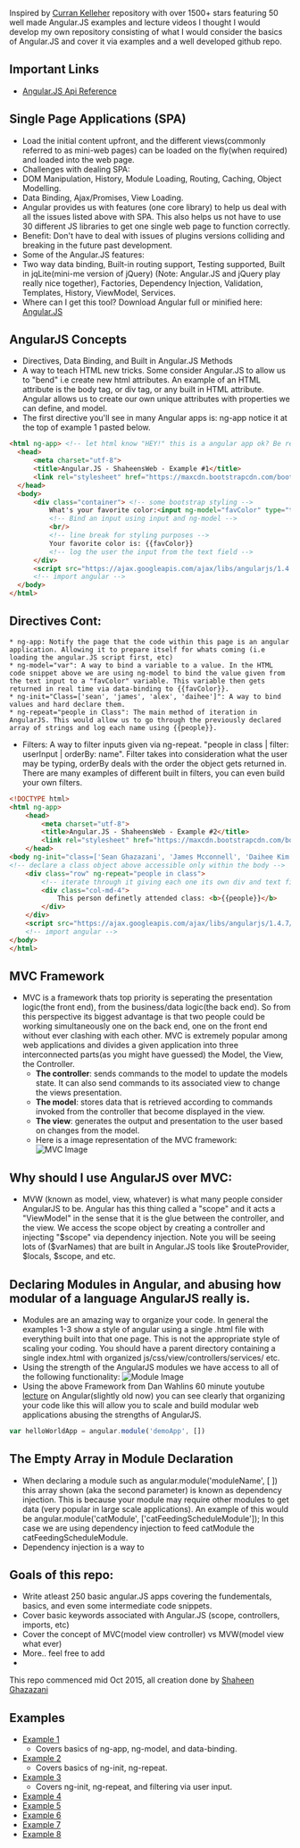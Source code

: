 Inspired by [Curran Kelleher](https://github.com/curran/portfolio) repository with over 1500+ stars featuring 50 well made Angular.JS examples and lecture videos I thought I would develop my own repository consisting of what I would consider the basics of Angular.JS and cover it via examples and a well developed github repo.

## Important Links
  * [Angular.JS Api Reference](https://docs.angularjs.org/api)

## Single Page Applications (SPA)
 * Load the initial content upfront, and the different views(commonly referred to as mini-web pages) can be loaded on the fly(when required) and loaded into the web page.
 * Challenges with dealing SPA: 
  * DOM Manipulation, History, Module Loading, Routing, Caching, Object Modelling.
  * Data Binding, Ajax/Promises, View Loading. 
 * Angular provides us with features (one core library) to help us deal with all the issues listed above with SPA. This also helps us not have to use 30 different JS libraries to get one single web page to function correctly. 
  * Benefit: Don't have to deal with issues of plugins versions colliding and breaking in the future past development.
 * Some of the Angular.JS features:
  * Two way data binding, Built-in routing support, Testing supported, Built in jqLite(mini-me version of jQuery) (Note: Angular.JS and jQuery play really nice together), Factories, Dependency Injection, Validation, Templates, History, ViewModel, Services. 
  * Where can I get this tool? Download Angular full or minified here: [Angular.JS](http://angularjs.org)

## AngularJS Concepts
 * Directives, Data Binding, and Built in Angular.JS Methods 
  * A way to teach HTML new tricks. Some consider Angular.JS to allow us to "bend" i.e create new html attributes. An example of an HTML attribute is the body tag, or div tag, or any built in HTML attribute. Angular allows us to create our own unique attributes with properties we can define, and model. 
  * The first directive you'll see in many Angular apps is: ng-app notice it at the top of example 1 pasted below. 
  ```html
 <html ng-app> <!-- let html know "HEY!" this is a angular app ok? Be ready.. -->
	<head> 
	    <meta charset="utf-8"> 
	    <title>Angular.JS - ShaheensWeb - Example #1</title>
		<link rel="stylesheet" href="https://maxcdn.bootstrapcdn.com/bootstrap/3.3.5/css/bootstrap.min.css"> 
	</head>
	<body>
		<div class="container"> <!-- some bootstrap styling --> 
		    What's your favorite color:<input ng-model="favColor" type="text"/> 
    	    <!-- Bind an input using input and ng-model -->
		    <br/> 
		    <!-- line break for styling purposes -->
    		Your favorite color is: {{favColor}} 
    		<!-- log the user the input from the text field -->
 		</div>
  		<script src="https://ajax.googleapis.com/ajax/libs/angularjs/1.4.7/angular.min.js"></script> 
  		<!-- import angular -->
	</body>
</html>
 ```
 ## Directives Cont:
 	* ng-app: Notify the page that the code within this page is an angular application. Allowing it to prepare itself for whats coming (i.e loading the angular.JS script first, etc)
 	* ng-model="var": A way to bind a variable to a value. In the HTML code snippet above we are using ng-model to bind the value given from the text input to a "favColor" variable. This variable then gets returned in real time via data-binding to {{favColor}}. 
 	* ng-init="Class=['sean', 'james', 'alex', 'daihee']": A way to bind values and hard declare them. 
 	* ng-repeat="people in Class": The main method of iteration in AngularJS. This would allow us to go through the previously declared array of strings and log each name using {{people}}. 
  * Filters: A way to filter inputs given via ng-repeat. "people in class | filter: userInput | orderBy: name". Filter takes into consideration what the user may be typing, orderBy deals with the order the object gets returned in. There are many examples of different built in filters, you can even build your own filters. 
```html
<!DOCTYPE html>
<html ng-app> 
	<head> 
    	<meta charset="utf-8"> 
    	<title>Angular.JS - ShaheensWeb - Example #2</title>
	    <link rel="stylesheet" href="https://maxcdn.bootstrapcdn.com/bootstrap/3.3.5/css/bootstrap.min.css"> 
	</head>
<body ng-init="class=['Sean Ghazazani', 'James Mcconnell', 'Daihee Kim', 'Alex Carlucci', 'Nick Corneau']">
<!-- declare a class object above accessible only within the body -->
	<div class="row" ng-repeat="people in class">  
  		<!-- iterate through it giving each one its own div and text field -->
  		<div class="col-md-4">
        	This person definetly attended class: <b>{{people}}</b>
    	</div>
    </div>
    <script src="https://ajax.googleapis.com/ajax/libs/angularjs/1.4.7/angular.min.js"></script> 
    <!-- import angular -->
</body>
</html>
 ```
## MVC Framework 
  * MVC is a framework thats top priority is seperating the presentation logic(the front end), from the business/data logic(the back end). So from this perspective its biggest advantage is that two people could be working simultaneously one on the back end, one on the front end without ever clashing with each other. MVC is extremely popular among web applications and divides a given application into three interconnected parts(as you might have guessed) the Model, the View, the Controller. 
  	* <b>The controller</b>: sends commands to the model to update the models state. It can also send commands to its associated view to change the views presentation. <br/>
  	* <b>The model</b>: stores data that is retrieved according to commands invoked from the controller that become displayed in the view. <br/>
  	* <b>The view</b>: generates the output and presentation to the user based on changes from the model. 
	* Here is a image representation of the MVC framework: <br/> 
![MVC Image](https://upload.wikimedia.org/wikipedia/commons/thumb/a/a0/MVC-Process.svg/500px-MVC-Process.svg.png)

## Why should I use AngularJS over MVC:
  * MVW (known as model, view, whatever) is what many people consider AngularJS to be. Angular has this thing called a "scope" and it acts a "ViewModel" in the sense that it is the glue between the controller, and the view. We access the scope object by creating a controller and injecting "$scope" via dependency injection. Note you will be seeing lots of ($varNames) that are built in Angular.JS tools like $routeProvider, $locals, $scope, and etc. 
 
## Declaring Modules in Angular, and abusing how modular of a language AngularJS really is.
 * Modules are an amazing way to organize your code. In general the examples 1-3 show a style of angular using a single .html file with everything built into that one page. This is not the appropriate style of scaling your coding. You should have a parent directory containing a single index.html with organized js/css/view/controllers/services/ etc. 
 * Using the strength of the AngularJS modules we have access to all of the following functionality:
![Module Image](http://i.imgur.com/lYpNFOG.png)
 * Using the above Framework from Dan Wahlins 60 minute youtube [lecture](https://www.youtube.com/watch?v=i9MHigUZKEM) on Angular(slightly old now) you can see clearly that organizing your code like this will allow you to scale and build modular web applications abusing the strengths of AngularJS. 
```javascript
var helloWorldApp = angular.module('demoApp', []) 
```
## The Empty Array in Module Declaration
  * When declaring a module such as angular.module('moduleName', [ ]) this array shown (aka the second parameter) is known as dependency injection. This is because your module may require other modules to get data (very popular in large scale applications). An example of this would be angular.module('catModule', ['catFeedingScheduleModule']); In this case we are using dependency injection to feed catModule the catFeedingScheduleModule. 
  * Dependency injection is a way to 
  
## Goals of this repo:
  * Write atleast 250 basic angular.JS apps covering the fundementals, basics, and even some intermediate code snippets.
  * Cover basic keywords associated with Angular.JS (scope, controllers, imports, etc)
  * Cover the concept of MVC(model view controller) vs MVW(model view what ever)
  * More.. feel free to add
  * 

This repo commenced mid Oct 2015, all creation done by [Shaheen Ghazazani](http://shaheensweb.me) 

## Examples
 * [Example 1](https://github.com/ShaheensWeb/250-angularJS-examples/blob/master/example1/index-example1.html)
 	* Covers basics of ng-app, ng-model, and data-binding.
 * [Example 2](https://github.com/ShaheensWeb/250-angularJS-examples/blob/master/example2/index-example2.html)
	* Covers basics of ng-init, ng-repeat. 
 * [Example 3](https://github.com/ShaheensWeb/250-angularJS-examples/blob/master/example3/index-example3.html)
 	* Covers ng-init, ng-repeat, and filtering via user input.
 * [Example 4]()
 * [Example 5]()
 * [Example 6]()
 * [Example 7]()
 * [Example 8]()
